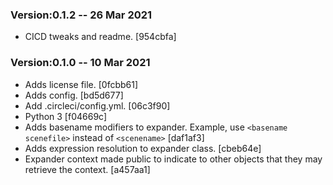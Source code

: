 ### Version:0.1.2 -- 26 Mar 2021

* CICD tweaks and readme. [954cbfa]

### Version:0.1.0 -- 10 Mar 2021

* Adds license file. [0fcbb61]
* Adds config. [bd5d677]
* Add .circleci/config.yml. [06c3f90]
* Python 3 [f04669c]
* Adds basename modifiers to expander. Example, use `<basename scenefile>` instead of `<scenename>`  [daf1af3]
* Adds expression resolution to expander class. [cbeb64e]
* Expander context made public to indicate to other objects that they may retrieve the context. [a457aa1]

